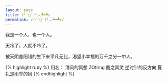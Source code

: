 ```yaml
---
layout: page
title: (╯‵□′)╯︵┻━┻z
permalink: /(╯‵□′)╯︵┻━┻z/
---
```


我是一个人，也一个人。

天冷了，人就不冷了。

被天阴差阳错的生下来平凡无比，渴望小幸福的万千之分一中人。

{% highlight ruby %}
用名：	
	清风的冥想
	ZOtring
	图之冥灵
	逆时针的反方向
	夏礼是雨季的风
{% endhighlight %}

